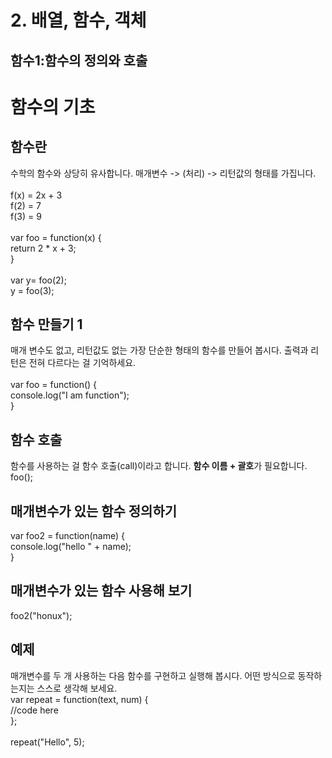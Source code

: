 # 2. 배열, 함수, 객체

## 함수1:함수의 정의와 호출

# 함수의 기초

## 함수란
수학의 함수와 상당히 유사합니다. 매개변수 -> (처리) -> 리턴값의 형태를 가집니다.<br/>
<br/>
f(x) = 2x + 3<br/>
f(2) = 7<br/>
f(3) = 9<br/>
<br/>
var foo = function(x) {<br/>
    return 2 * x + 3;<br/>
}<br/>
<br/>
var y= foo(2);<br/>
y = foo(3);

## 함수 만들기 1

매개 변수도 없고, 리턴값도 없는 가장 단순한 형태의 함수를 만들어 봅시다. 출력과 리턴은 전혀 다르다는 걸 기억하세요.<br/>
<br/>
var foo = function() {<br/>
    console.log("I am function");<br/>
}

## 함수 호출
함수를 사용하는 걸 함수 호출(call)이라고 합니다. **함수 이름 + 괄호**가 필요합니다.
<br/>
foo();<br/>

## 매개변수가 있는 함수 정의하기

var foo2 = function(name) {<br/>
  console.log("hello " + name);<br/>
}

## 매개변수가 있는 함수 사용해 보기

foo2("honux");

## 예제
매개변수를 두 개 사용하는 다음 함수를 구현하고 실행해 봅시다. 어떤 방식으로 동작하는지는 스스로 생각해 보세요.
<br/>
var repeat = function(text, num) {<br/>
  //code here<br/>
};<br/>
<br/>
repeat("Hello", 5);
